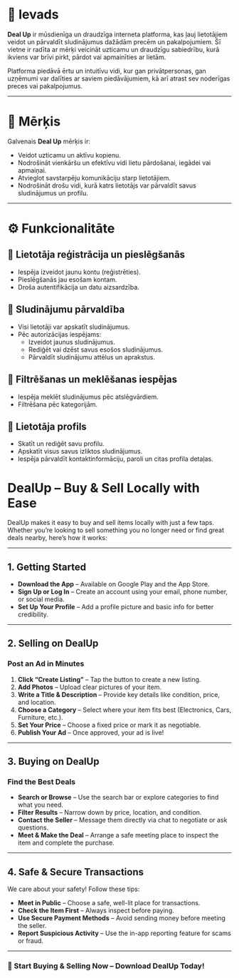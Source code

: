 # 💬 Ievads

**Deal Up** ir mūsdienīga un draudzīga interneta platforma, kas ļauj lietotājiem veidot un pārvaldīt sludinājumus dažādām precēm un pakalpojumiem. Šī vietne ir radīta ar mērķi veicināt uzticamu un draudzīgu sabiedrību, kurā ikviens var brīvi pirkt, pārdot vai apmainīties ar lietām.

Platforma piedāvā ērtu un intuitīvu vidi, kur gan privātpersonas, gan uzņēmumi var dalīties ar saviem piedāvājumiem, kā arī atrast sev noderīgas preces vai pakalpojumus.

---

# 🎯 Mērķis

Galvenais **Deal Up** mērķis ir:

- Veidot uzticamu un aktīvu kopienu.
- Nodrošināt vienkāršu un efektīvu vidi lietu pārdošanai, iegādei vai apmaiņai.
- Atvieglot savstarpēju komunikāciju starp lietotājiem.
- Nodrošināt drošu vidi, kurā katrs lietotājs var pārvaldīt savus sludinājumus un profilu.

---

# ⚙️ Funkcionalitāte

## 🔐 Lietotāja reģistrācija un pieslēgšanās

- Iespēja izveidot jaunu kontu (reģistrēties).
- Pieslēgšanās jau esošam kontam.
- Droša autentifikācija un datu aizsardzība.

## 📢 Sludinājumu pārvaldība

- Visi lietotāji var apskatīt sludinājumus.
- Pēc autorizācijas iespējams:
  - Izveidot jaunus sludinājumus.
  - Rediģēt vai dzēst savus esošos sludinājumus.
  - Pārvaldīt sludinājumu attēlus un aprakstus.

## 🔎 Filtrēšanas un meklēšanas iespējas

- Iespēja meklēt sludinājumus pēc atslēgvārdiem.
- Filtrēšana pēc kategorijām.

## 👤 Lietotāja profils

- Skatīt un rediģēt savu profilu.
- Apskatīt visus savus izliktos sludinājumus.
- Iespēja pārvaldīt kontaktinformāciju, paroli un citas profila detaļas.

# DealUp – Buy & Sell Locally with Ease

DealUp makes it easy to buy and sell items locally with just a few taps. Whether you’re looking to sell something you no longer need or find great deals nearby, here’s how it works:

---

## 1. Getting Started

- **Download the App** – Available on Google Play and the App Store.  
- **Sign Up or Log In** – Create an account using your email, phone number, or social media.  
- **Set Up Your Profile** – Add a profile picture and basic info for better credibility.  

---

## 2. Selling on DealUp

### Post an Ad in Minutes
1. **Click “Create Listing”** – Tap the button to create a new listing.  
2. **Add Photos** – Upload clear pictures of your item.  
3. **Write a Title & Description** – Provide key details like condition, price, and location.  
4. **Choose a Category** – Select where your item fits best (Electronics, Cars, Furniture, etc.).  
5. **Set Your Price** – Choose a fixed price or mark it as negotiable.  
6. **Publish Your Ad** – Once approved, your ad is live!

---

## 3. Buying on DealUp

### Find the Best Deals
- **Search or Browse** – Use the search bar or explore categories to find what you need.  
- **Filter Results** – Narrow down by price, location, and condition.  
- **Contact the Seller** – Message them directly via chat to negotiate or ask questions.  
- **Meet & Make the Deal** – Arrange a safe meeting place to inspect the item and complete the purchase.  

---

## 4. Safe & Secure Transactions

We care about your safety! Follow these tips:
- **Meet in Public** – Choose a safe, well-lit place for transactions.  
- **Check the Item First** – Always inspect before paying.  
- **Use Secure Payment Methods** – Avoid sending money before meeting the seller.  
- **Report Suspicious Activity** – Use the in-app reporting feature for scams or fraud.   

---

### 🚀 Start Buying & Selling Now – Download DealUp Today!
